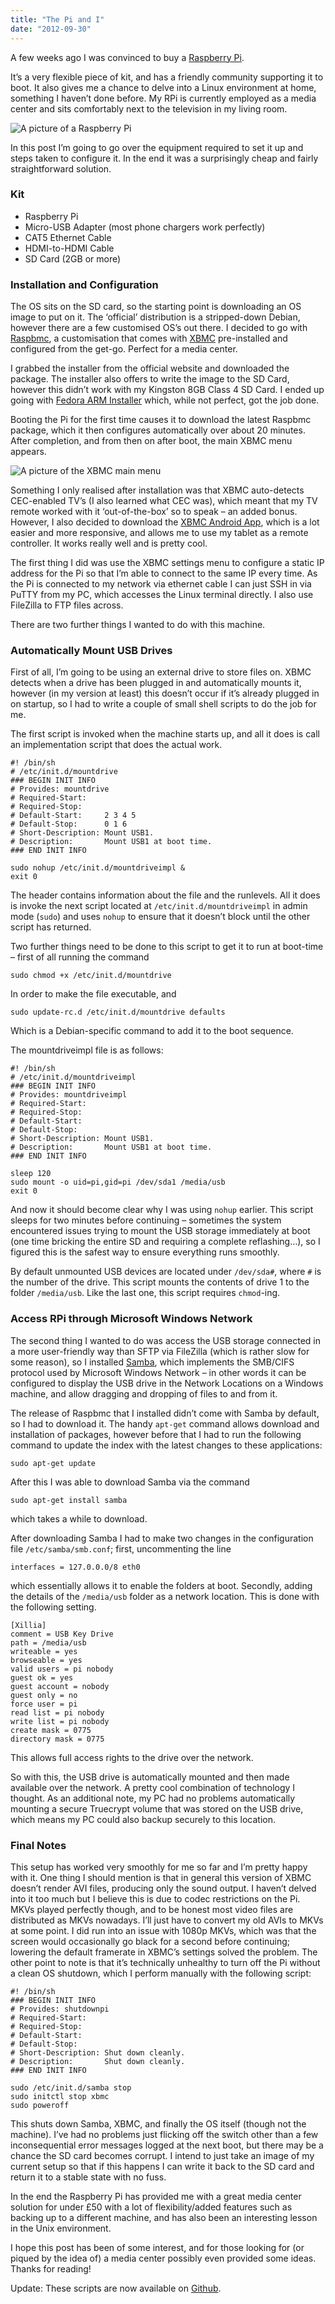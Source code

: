 ```yaml
---
title: "The Pi and I"
date: "2012-09-30"
---
```


A few weeks ago I was convinced to buy a [Raspberry Pi](https://www.raspberrypi.org/).

It’s a very flexible piece of kit, and has a friendly community supporting it to boot. It also gives me a chance to delve into a Linux environment at home, something I haven’t done before.
My RPi is currently employed as a media center and sits comfortably next to the television in my living room.

![A picture of a Raspberry Pi](./thepi.jpg)

In this post I’m going to go over the equipment required to set it up and steps taken to configure it. In the end it was a surprisingly cheap and fairly straightforward solution.

### Kit

-   Raspberry Pi
-   Micro-USB Adapter (most phone chargers work perfectly)
-   CAT5 Ethernet Cable
-   HDMI-to-HDMI Cable
-   SD Card (2GB or more)

### Installation and Configuration

The OS sits on the SD card, so the starting point is downloading an OS image to put on it. The ‘official’ distribution is a stripped-down Debian, however there are a few customised OS’s out there. I decided to go with [Raspbmc](https://www.raspbmc.com/), a customisation that comes with [XBMC](https://xbmc.org/) pre-installed and configured from the get-go. Perfect for a media center.

I grabbed the installer from the official website and downloaded the package. The installer also offers to write the image to the SD Card, however this didn’t work with my Kingston 8GB Class 4 SD Card. I ended up going with [Fedora ARM Installer](https://fedoraproject.org/wiki/Fedora_ARM_Installer) which, while not perfect, got the job done.

Booting the Pi for the first time causes it to download the latest Raspbmc package, which it then configures automatically over about 20 minutes. After completion, and from then on after boot, the main XBMC menu appears.

![A picture of the XBMC main menu](./xbmcmenu.jpg)

Something I only realised after installation was that XBMC auto-detects CEC-enabled TV’s (I also learned what CEC was), which meant that my TV remote worked with it ‘out-of-the-box’ so to speak – an added bonus. However, I also decided to download the [XBMC Android App](https://play.google.com/store/apps/details?id=org.xbmc.android.remote&feature=nav_result#?t=W251bGwsMSwxLDMsIm9yZy54Ym1jLmFuZHJvaWQucmVtb3RlIl0), which is a lot easier and more responsive, and allows me to use my tablet as a remote controller. It works really well and is pretty cool.

The first thing I did was use the XBMC settings menu to configure a static IP address for the Pi so that I’m able to connect to the same IP every time. As the Pi is connected to my network via ethernet cable I can just SSH in via PuTTY from my PC, which accesses the Linux terminal directly. I also use FileZilla to FTP files across.

There are two further things I wanted to do with this machine.

### Automatically Mount USB Drives

First of all, I’m going to be using an external drive to store files on. XBMC detects when a drive has been plugged in and automatically mounts it, however (in my version at least) this doesn’t occur if it’s already plugged in on startup, so I had to write a couple of small shell scripts to do the job for me.

The first script is invoked when the machine starts up, and all it does is call an implementation script that does the actual work.

```
#! /bin/sh
# /etc/init.d/mountdrive
### BEGIN INIT INFO
# Provides: mountdrive
# Required-Start:
# Required-Stop:
# Default-Start:     2 3 4 5
# Default-Stop:      0 1 6
# Short-Description: Mount USB1.
# Description:       Mount USB1 at boot time.
### END INIT INFO

sudo nohup /etc/init.d/mountdriveimpl &
exit 0
```

The header contains information about the file and the runlevels. All it does is invoke the next script located at `/etc/init.d/mountdriveimpl` in admin mode (`sudo`) and uses `nohup` to ensure that it doesn’t block until the other script has returned.

Two further things need to be done to this script to get it to run at boot-time – first of all running the command

```shellscript
sudo chmod +x /etc/init.d/mountdrive
```

In order to make the file executable, and

```shellscript
sudo update-rc.d /etc/init.d/mountdrive defaults
```

Which is a Debian-specific command to add it to the boot sequence.

The mountdriveimpl file is as follows:

```shellscript
#! /bin/sh
# /etc/init.d/mountdriveimpl
### BEGIN INIT INFO
# Provides: mountdriveimpl
# Required-Start:
# Required-Stop:
# Default-Start:
# Default-Stop:
# Short-Description: Mount USB1.
# Description:       Mount USB1 at boot time.
### END INIT INFO

sleep 120
sudo mount -o uid=pi,gid=pi /dev/sda1 /media/usb
exit 0
```

And now it should become clear why I was using `nohup` earlier. This script sleeps for two minutes before continuing – sometimes the system encountered issues trying to mount the USB storage immediately at boot (one time bricking the entire SD and requiring a complete reflashing…), so I figured this is the safest way to ensure everything runs smoothly.

By default unmounted USB devices are located under `/dev/sda#`, where `#` is the number of the drive. This script mounts the contents of drive 1 to the folder `/media/usb`.
Like the last one, this script requires `chmod`-ing.

### Access RPi through Microsoft Windows Network

The second thing I wanted to do was access the USB storage connected in a more user-friendly way than SFTP via FileZilla (which is rather slow for some reason), so I installed [Samba](https://www.samba.org/), which implements the SMB/CIFS protocol used by Microsoft Windows Network – in other words it can be configured to display the USB drive in the Network Locations on a Windows machine, and allow dragging and dropping of files to and from it.

The release of Raspbmc that I installed didn’t come with Samba by default, so I had to download it. The handy `apt-get` command allows download and installation of packages, however before that I had to run the following command to update the index with the latest changes to these applications:

```shellscript
sudo apt-get update
```

After this I was able to download Samba via the command

```shellscript
sudo apt-get install samba
```

which takes a while to download.

After downloading Samba I had to make two changes in the configuration file `/etc/samba/smb.conf`; first, uncommenting the line

```shellscript
interfaces = 127.0.0.0/8 eth0
```

which essentially allows it to enable the folders at boot. Secondly, adding the details of the `/media/usb` folder as a network location. This is done with the following setting.

```shellscript
[Xillia]
comment = USB Key Drive
path = /media/usb
writeable = yes
browseable = yes
valid users = pi nobody
guest ok = yes
guest account = nobody
guest only = no
force user = pi
read list = pi nobody
write list = pi nobody
create mask = 0775
directory mask = 0775
```

This allows full access rights to the drive over the network.

So with this, the USB drive is automatically mounted and then made available over the network. A pretty cool combination of technology I thought.
As an additional note, my PC had no problems automatically mounting a secure Truecrypt volume that was stored on the USB drive, which means my PC could also backup securely to this location.

### Final Notes

This setup has worked very smoothly for me so far and I’m pretty happy with it. One thing I should mention is that in general this version of XBMC doesn’t render AVI files, producing only the sound output. I haven’t delved into it too much but I believe this is due to codec restrictions on the Pi. MKVs played perfectly though, and to be honest most video files are distributed as MKVs nowadays. I’ll just have to convert my old AVIs to MKVs at some point.
I did run into an issue with 1080p MKVs, which was that the screen would occasionally go black for a second before continuing; lowering the default framerate in XBMC’s settings solved the problem.
The other point to note is that it’s technically unhealthy to turn off the Pi without a clean OS shutdown, which I perform manually with the following script:

```shellscript
#! /bin/sh
### BEGIN INIT INFO
# Provides: shutdownpi
# Required-Start:
# Required-Stop:
# Default-Start:
# Default-Stop:
# Short-Description: Shut down cleanly.
# Description:       Shut down cleanly.
### END INIT INFO

sudo /etc/init.d/samba stop
sudo initctl stop xbmc
sudo poweroff
```

This shuts down Samba, XBMC, and finally the OS itself (though not the machine). I’ve had no problems just flicking off the switch other than a few inconsequential error messages logged at the next boot, but there may be a chance the SD card becomes corrupt. I intend to just take an image of my current setup so that if this happens I can write it back to the SD card and return it to a stable state with no fuss.

In the end the Raspberry Pi has provided me with a great media center solution for under £50 with a lot of flexibility/added features such as backing up to a different machine, and has also been an interesting lesson in the Unix environment.

I hope this post has been of some interest, and for those looking for (or piqued by the idea of) a media center possibly even provided some ideas. Thanks for reading!

Update: These scripts are now available on [Github](https://github.com/Ceva24/pi-scripts).
